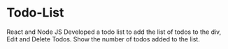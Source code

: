 # Todo-List
React and Node JS
Developed a todo list to add the list of todos to the div, Edit and Delete Todos. 
Show the number of todos added to the list.
